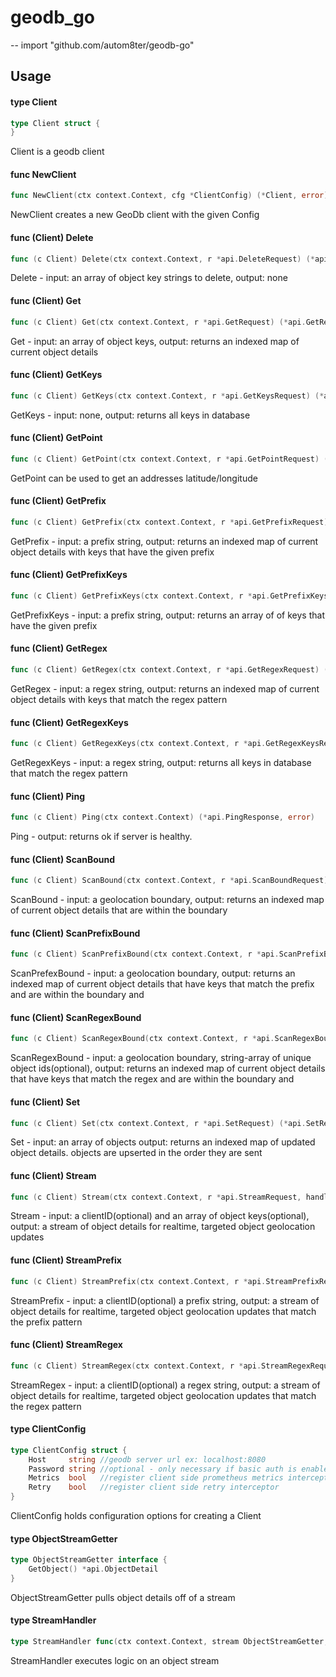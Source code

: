 # geodb_go
--
    import "github.com/autom8ter/geodb-go"


## Usage

#### type Client

```go
type Client struct {
}
```

Client is a geodb client

#### func  NewClient

```go
func NewClient(ctx context.Context, cfg *ClientConfig) (*Client, error)
```
NewClient creates a new GeoDb client with the given Config

#### func (Client) Delete

```go
func (c Client) Delete(ctx context.Context, r *api.DeleteRequest) (*api.DeleteResponse, error)
```
Delete - input: an array of object key strings to delete, output: none

#### func (Client) Get

```go
func (c Client) Get(ctx context.Context, r *api.GetRequest) (*api.GetResponse, error)
```
Get - input: an array of object keys, output: returns an indexed map of current
object details

#### func (Client) GetKeys

```go
func (c Client) GetKeys(ctx context.Context, r *api.GetKeysRequest) (*api.GetKeysResponse, error)
```
GetKeys - input: none, output: returns all keys in database

#### func (Client) GetPoint

```go
func (c Client) GetPoint(ctx context.Context, r *api.GetPointRequest) (*api.GetPointResponse, error)
```
GetPoint can be used to get an addresses latitude/longitude

#### func (Client) GetPrefix

```go
func (c Client) GetPrefix(ctx context.Context, r *api.GetPrefixRequest) (*api.GetPrefixResponse, error)
```
GetPrefix - input: a prefix string, output: returns an indexed map of current
object details with keys that have the given prefix

#### func (Client) GetPrefixKeys

```go
func (c Client) GetPrefixKeys(ctx context.Context, r *api.GetPrefixKeysRequest) (*api.GetPrefixKeysResponse, error)
```
GetPrefixKeys - input: a prefix string, output: returns an array of of keys that
have the given prefix

#### func (Client) GetRegex

```go
func (c Client) GetRegex(ctx context.Context, r *api.GetRegexRequest) (*api.GetRegexResponse, error)
```
GetRegex - input: a regex string, output: returns an indexed map of current
object details with keys that match the regex pattern

#### func (Client) GetRegexKeys

```go
func (c Client) GetRegexKeys(ctx context.Context, r *api.GetRegexKeysRequest) (*api.GetRegexKeysResponse, error)
```
GetRegexKeys - input: a regex string, output: returns all keys in database that
match the regex pattern

#### func (Client) Ping

```go
func (c Client) Ping(ctx context.Context) (*api.PingResponse, error)
```
Ping - output: returns ok if server is healthy.

#### func (Client) ScanBound

```go
func (c Client) ScanBound(ctx context.Context, r *api.ScanBoundRequest) (*api.ScanBoundResponse, error)
```
ScanBound - input: a geolocation boundary, output: returns an indexed map of
current object details that are within the boundary

#### func (Client) ScanPrefixBound

```go
func (c Client) ScanPrefixBound(ctx context.Context, r *api.ScanPrefixBoundRequest) (*api.ScanPrefixBoundResponse, error)
```
ScanPrefexBound - input: a geolocation boundary, output: returns an indexed map
of current object details that have keys that match the prefix and are within
the boundary and

#### func (Client) ScanRegexBound

```go
func (c Client) ScanRegexBound(ctx context.Context, r *api.ScanRegexBoundRequest) (*api.ScanRegexBoundResponse, error)
```
ScanRegexBound - input: a geolocation boundary, string-array of unique object
ids(optional), output: returns an indexed map of current object details that
have keys that match the regex and are within the boundary and

#### func (Client) Set

```go
func (c Client) Set(ctx context.Context, r *api.SetRequest) (*api.SetResponse, error)
```
Set - input: an array of objects output: returns an indexed map of updated
object details. objects are upserted in the order they are sent

#### func (Client) Stream

```go
func (c Client) Stream(ctx context.Context, r *api.StreamRequest, handler StreamHandler) error
```
Stream - input: a clientID(optional) and an array of object keys(optional),
output: a stream of object details for realtime, targeted object geolocation
updates

#### func (Client) StreamPrefix

```go
func (c Client) StreamPrefix(ctx context.Context, r *api.StreamPrefixRequest, handler StreamHandler) error
```
StreamPrefix - input: a clientID(optional) a prefix string, output: a stream of
object details for realtime, targeted object geolocation updates that match the
prefix pattern

#### func (Client) StreamRegex

```go
func (c Client) StreamRegex(ctx context.Context, r *api.StreamRegexRequest, handler StreamHandler) error
```
StreamRegex - input: a clientID(optional) a regex string, output: a stream of
object details for realtime, targeted object geolocation updates that match the
regex pattern

#### type ClientConfig

```go
type ClientConfig struct {
	Host     string //geodb server url ex: localhost:8080
	Password string //optional - only necessary if basic auth is enabled on geodb server
	Metrics  bool   //register client side prometheus metrics interceptor
	Retry    bool   //register client side retry interceptor
}
```

ClientConfig holds configuration options for creating a Client

#### type ObjectStreamGetter

```go
type ObjectStreamGetter interface {
	GetObject() *api.ObjectDetail
}
```

ObjectStreamGetter pulls object details off of a stream

#### type StreamHandler

```go
type StreamHandler func(ctx context.Context, stream ObjectStreamGetter, err error)
```

StreamHandler executes logic on an object stream
